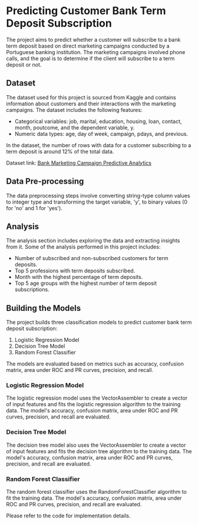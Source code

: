 # Predicting Customer Bank Term Deposit Subscription

The project aims to predict whether a customer will subscribe to a bank term deposit based on direct marketing campaigns conducted by a Portuguese banking institution. The marketing campaigns involved phone calls, and the goal is to determine if the client will subscribe to a term deposit or not.

## Dataset

The dataset used for this project is sourced from Kaggle and contains information about customers and their interactions with the marketing campaigns. The dataset includes the following features:

- Categorical variables: job, marital, education, housing, loan, contact, month, poutcome, and the dependent variable, y.
- Numeric data types: age, day of week, campaign, pdays, and previous.

In the dataset, the number of rows with data for a customer subscribing to a term deposit is around 12% of the total data.

Dataset link: [Bank Marketing Campaign Predictive Analytics](https://www.kaggle.com/benroshan/bank-marketing-campaign-predictive-analytics/data)

## Data Pre-processing

The data preprocessing steps involve converting string-type column values to integer type and transforming the target variable, 'y', to binary values (0 for 'no' and 1 for 'yes').

## Analysis

The analysis section includes exploring the data and extracting insights from it. Some of the analysis performed in this project includes:

- Number of subscribed and non-subscribed customers for term deposits.
- Top 5 professions with term deposits subscribed.
- Month with the highest percentage of term deposits.
- Top 5 age groups with the highest number of term deposit subscriptions.

## Building the Models

The project builds three classification models to predict customer bank term deposit subscription:

1. Logistic Regression Model
2. Decision Tree Model
3. Random Forest Classifier

The models are evaluated based on metrics such as accuracy, confusion matrix, area under ROC and PR curves, precision, and recall.

### Logistic Regression Model

The logistic regression model uses the VectorAssembler to create a vector of input features and fits the logistic regression algorithm to the training data. The model's accuracy, confusion matrix, area under ROC and PR curves, precision, and recall are evaluated.

### Decision Tree Model

The decision tree model also uses the VectorAssembler to create a vector of input features and fits the decision tree algorithm to the training data. The model's accuracy, confusion matrix, area under ROC and PR curves, precision, and recall are evaluated.

### Random Forest Classifier

The random forest classifier uses the RandomForestClassifier algorithm to fit the training data. The model's accuracy, confusion matrix, area under ROC and PR curves, precision, and recall are evaluated.

Please refer to the code for implementation details.

